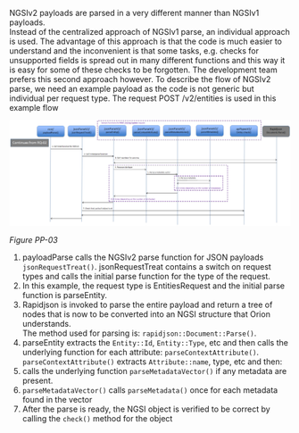 NGSIv2 payloads are parsed in a very different manner than NGSIv1 payloads.  
Instead of the centralized approach of NGSIv1 parse, an individual approach is used.
The advantage of this approach is that the code is much easier to understand and the inconvenient is that some tasks,
e.g. checks for unsupported fields is spread out in many different functions and this way it is easy for some of these checks to be forgotten.
The development team prefers this second approach however.
To describe the flow of NGSIv2 parse, we need an example payload as the code is not generic but individual per request type.
The request POST /v2/entities is used in this example flow

<a name='figure_pp03'></a>
![CACHE REFRESH IMAGE](images/Flow-PP-03.png)

_Figure PP-03_  

01. payloadParse calls the NGSIv2 parse function for JSON payloads `jsonRequestTreat()`.
    jsonRequestTreat contains a switch on request types and calls the initial parse function for the type of the request.
02. In this example, the request type is EntitiesRequest and the initial parse function is parseEntity.
03. Rapidjson is invoked to parse the entire payload and return a tree of nodes that is now to be converted into an NGSI structure
    that Orion understands.  
    The method used for parsing is: `rapidjson::Document::Parse()`.
04. parseEntity extracts the `Entity::Id`, `Entity::Type`, etc and then calls the underlying function for each attribute: `parseContextAttribute()`.
    `parseContextAttribute()` extracts `Attribute::name`, type, etc and then:
05. calls the underlying function `parseMetadataVector()` if any metadata are present.
06. `parseMetadataVector()` calls `parseMetadata()` once for each metadata found in the vector
07. After the parse is ready, the NGSI object is verified to be correct by calling the `check()` method for the object
